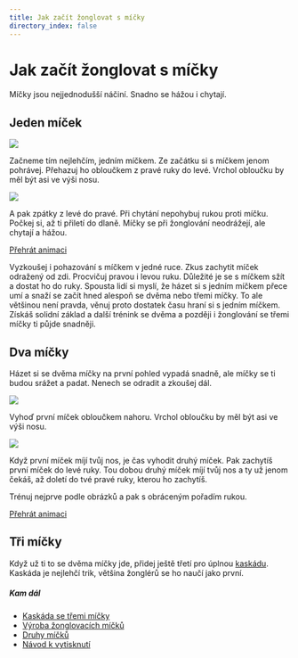 ```yaml
---
title: Jak začít žonglovat s míčky
directory_index: false
---
```


# Jak začít žonglovat s míčky

Míčky jsou nejjednodušší náčiní. Snadno se hážou i chytají.

## Jeden míček

![](/img/s/starta.png)

Začneme tím nejlehčím, jedním míčkem. Ze začátku si s míčkem jenom pohrávej. Přehazuj ho obloučkem z pravé ruky do levé. Vrchol obloučku by měl být asi ve výši nosu.

![](/img/s/startb.png)

A pak zpátky z levé do pravé. Při chytání nepohybuj rukou proti míčku. Počkej si, až ti přiletí do dlaně. Míčky se při žonglování neodrážejí, ale chytají a hážou.

[Přehrát animaci](/animace/1-ball-out-of-a-3-cascade.html "Animace")

Vyzkoušej i pohazování s míčkem v jedné ruce. Zkus zachytit míček odražený od zdi. Procvičuj pravou i levou ruku. Důležité je se s míčkem sžít a dostat ho do ruky. Spousta lidí si myslí, že házet si s jedním míčkem přece umí a snaží se začít hned alespoň se dvěma nebo třemi míčky. To ale většinou není pravda, věnuj proto dostatek času hraní si s jedním míčkem. Získáš solidní základ a další trénink se dvěma a později i žonglování se třemi míčky ti půjde snadněji.

## Dva míčky

Házet si se dvěma míčky na první pohled vypadá snadně, ale míčky se ti budou srážet a padat. Nenech se odradit a zkoušej dál.

![](/img/t/treninka.png)

Vyhoď první míček obloučkem nahoru. Vrchol obloučku by měl být asi ve výši nosu.

![](/img/t/treninkb.png)

Když první míček míjí tvůj nos, je čas vyhodit druhý míček. Pak zachytíš první míček do levé ruky. Tou dobou druhý míček míjí tvůj nos a ty už jenom čekáš, až doletí do tvé pravé ruky, kterou ho zachytíš.

Trénuj nejprve podle obrázků a pak s obráceným pořadím rukou.

[Přehrát animaci](/animace/throw-twice.html "Animace")

## Tři míčky

Když už ti to se dvěma míčky jde, přidej ještě třetí pro úplnou [kaskádu](/micky/3/kaskada.html "Kaskáda se třemi míčky."). Kaskáda je nejlehčí trik, většina žonglérů se ho naučí jako první.

##### Kam dál

- [Kaskáda se třemi míčky](/micky/3/kaskada.html "Nejjednodušší způsob žonglování")
- [Výroba žonglovacích míčků](/micky/vyroba.html "Jak vyrobit pěkné a levné míčky na žonglování")
- [Druhy míčků](/micky/druhy.html "Druhy míčků na žonglování")
- [Návod k vytisknutí](/navody/ "Návod na žonglování v PDF - formát vhodný k tisku")

